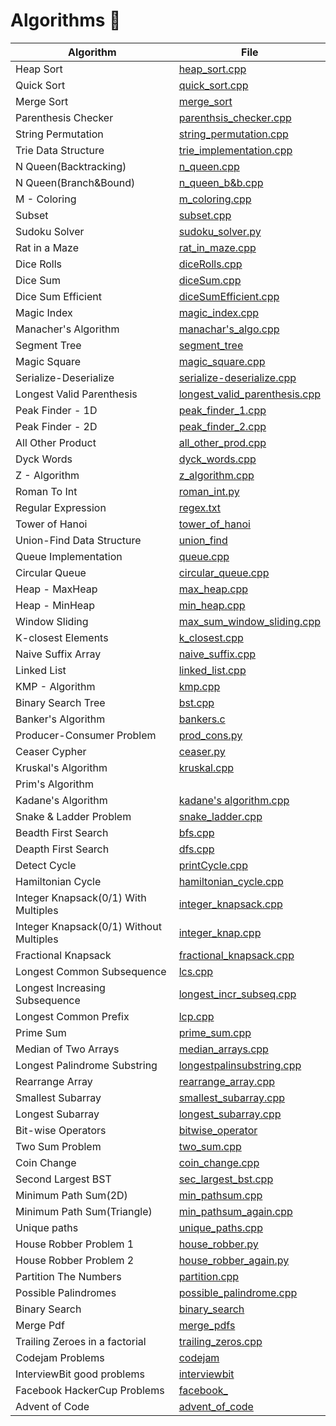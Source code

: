 # Algorithms  :book:


| Algorithm | File  |
| --------- | ----- |
| Heap Sort | [heap_sort.cpp](https://github.com/ithink20/Algorithms/blob/master/codes/Tree/heap_sort.cpp) |
| Quick Sort | [quick_sort.cpp](https://github.com/ithink20/Algorithms/blob/master/codes/quick_sort.cpp) |
| Merge Sort | [merge_sort](https://github.com/ithink20/Algorithms/blob/master/codes/merge_sort.cpp) |
| Parenthesis Checker | [parenthsis_checker.cpp](https://github.com/ithink20/Algorithms/blob/master/codes/parenthesis_checker.cpp) |
| String Permutation | [string_permutation.cpp](https://github.com/ithink20/Algorithms/blob/master/codes/Backtracking/String_Permutation.cpp) |
| Trie Data Structure | [trie_implementation.cpp](https://github.com/ithink20/Algorithms/blob/master/codes/Trie/Trie_implementation.cpp)|
| N Queen(Backtracking) | [n_queen.cpp](https://github.com/ithink20/Algorithms/blob/master/codes/Backtracking/N_queen_problem.cpp) |
| N Queen(Branch&Bound) | [n_queen_b&b.cpp](https://github.com/ithink20/Algorithms/blob/master/codes/Backtracking/N_queens(Branch%26Bound).cpp) |
| M - Coloring | [m_coloring.cpp](https://github.com/ithink20/Algorithms/blob/master/codes/Backtracking/m_coloring.cpp) |
| Subset | [subset.cpp](https://github.com/ithink20/Algorithms/blob/master/codes/Backtracking/subset.cpp) |
| Sudoku Solver | [sudoku_solver.py](https://github.com/ithink20/Algorithms/blob/master/codes/Backtracking/sudoku_solver.py) |
| Rat in a Maze | [rat_in_maze.cpp](https://github.com/ithink20/Algorithms/blob/master/codes/Backtracking/rat_in_maze.cpp) |
| Dice Rolls | [diceRolls.cpp](https://github.com/ithink20/Algorithms/blob/master/codes/Backtracking/diceRolls.cpp) |
| Dice Sum | [diceSum.cpp](https://github.com/ithink20/Algorithms/blob/master/codes/Backtracking/diceSum.cpp) |
| Dice Sum Efficient | [diceSumEfficient.cpp](https://github.com/ithink20/Algorithms/blob/master/codes/Backtracking/diceSum_efficient.cpp) |
| Magic Index | [magic_index.cpp](https://github.com/ithink20/Algorithms/blob/master/codes/magic_index.cpp) |
| Manacher's Algorithm | [manachar's_algo.cpp](https://github.com/ithink20/Algorithms/blob/master/codes/Manacher's%20Algorithm.cpp) |
| Segment Tree | [segment_tree](https://github.com/ithink20/Algorithms/tree/master/codes/SegmentTree) |
| Magic Square | [magic_square.cpp](https://github.com/ithink20/Algorithms/blob/master/codes/magic_square.cpp) |
|Serialize-Deserialize|[serialize-deserialize.cpp](https://github.com/ithink20/Algorithms/blob/master/codes/Tree/serialize-deserialize.cpp)
| Longest Valid Parenthesis | [longest_valid_parenthesis.cpp](https://github.com/ithink20/Algorithms/blob/master/codes/longestValidParenthesis.cpp) |
| Peak Finder - 1D | [peak_finder_1.cpp](https://github.com/ithink20/Algorithms/blob/master/codes/PeakFinder_1D.cpp) |
| Peak Finder - 2D | [peak_finder_2.cpp](https://github.com/ithink20/Algorithms/blob/master/codes/PeakFinder_2D.cpp) |
| All Other Product | [all_other_prod.cpp](https://github.com/ithink20/Algorithms/blob/master/codes/all_other_product.cpp) |
| Dyck Words | [dyck_words.cpp](https://github.com/ithink20/Algorithms/blob/master/codes/DyckWords.cpp) |
| Z - Algorithm | [z_algorithm.cpp](https://github.com/ithink20/Algorithms/blob/master/codes/Z-Algorithm.cpp) |
| Roman To Int | [roman_int.py](https://github.com/ithink20/Algorithms/blob/master/codes/roman_to_int.py) |
| Regular Expression | [regex.txt](https://github.com/ithink20/Algorithms/blob/master/codes/regex.txt) |
| Tower of Hanoi | [tower_of_hanoi](https://github.com/ithink20/Algorithms/blob/master/codes/tower_of_hanoi.cpp) |
| Union-Find Data Structure | [union_find](https://github.com/ithink20/Algorithms/tree/master/codes/Union-Find) |
| Queue Implementation | [queue.cpp](https://github.com/ithink20/Algorithms/blob/master/codes/queue.cpp) |
| Circular Queue | [circular_queue.cpp](https://github.com/ithink20/Algorithms/blob/master/codes/circular_queue.cpp)|
| Heap - MaxHeap | [max_heap.cpp](https://github.com/ithink20/Algorithms/blob/master/codes/Tree/max_heap.cpp) |
| Heap - MinHeap | [min_heap.cpp](https://github.com/ithink20/Algorithms/blob/master/codes/Tree/min_heap.cpp) |
| Window Sliding | [max_sum_window_sliding.cpp](https://github.com/ithink20/Algorithms/blob/master/codes/max_sum(window_sliding).cpp) |
| K-closest Elements | [k_closest.cpp](https://github.com/ithink20/Algorithms/blob/master/codes/k-closestElements.cpp) |
| Naive Suffix Array | [naive_suffix.cpp](https://github.com/ithink20/Algorithms/blob/master/codes/naive_suffix_array.cpp) |  
| Linked List | [linked_list.cpp](https://github.com/ithink20/Algorithms/blob/master/codes/creating_linkedlist.cpp) |
| KMP - Algorithm | [kmp.cpp](https://github.com/ithink20/Algorithms/blob/master/codes/KMP.cpp) |
| Binary Search Tree | [bst.cpp](https://github.com/ithink20/Algorithms/blob/master/codes/Tree/BinarySeachTree.cpp) |
| Banker's Algorithm | [bankers.c](https://github.com/ithink20/Algorithms/blob/master/codes/Banker's%20Algorithms.c) |
| Producer-Consumer Problem | [prod_cons.py](https://github.com/ithink20/Algorithms/blob/master/codes/Python/producer_consumer.py) |
| Ceaser Cypher | [ceaser.py](https://github.com/ithink20/Algorithms/blob/master/codes/Python/ceaser_cypher.py) |
| Kruskal's Algorithm |[kruskal.cpp](https://github.com/ithink20/Algorithms/blob/master/codes/Graph/kruskal.cpp) |
| Prim's Algorithm | []() |
| Kadane's Algorithm | [kadane's algorithm.cpp](https://github.com/ithink20/Algorithms/blob/master/codes/longest_subarray_sum(kedane_algo).py) |
| Snake & Ladder Problem | [snake_ladder.cpp](https://github.com/ithink20/Algorithms/blob/master/codes/Graph/snake%26ladder.cpp) |
| Beadth First Search | [bfs.cpp](https://github.com/ithink20/Algorithms/blob/master/codes/Graph/BFS.cpp) |
| Deapth First Search | [dfs.cpp](https://github.com/ithink20/Algorithms/blob/master/codes/Graph/DFS.cpp) |
| Detect Cycle | [printCycle.cpp](https://github.com/ithink20/Algorithms/blob/master/codes/Graph/printCycle.cpp) |
|Hamiltonian Cycle | [hamiltonian_cycle.cpp](https://github.com/ithink20/Algorithms/blob/master/codes/Graph/hamiltonian_cycle.cpp) |
| Integer Knapsack(0/1) With Multiples | [integer_knapsack.cpp](https://github.com/ithink20/Algorithms/blob/master/codes/DP/Integer_knapsack.cpp) |
| Integer Knapsack(0/1) Without Multiples | [integer_knap.cpp](https://github.com/ithink20/Algorithms/blob/master/codes/DP/integer_knapsack(No%20Multiple).cpp) |
| Fractional Knapsack | [fractional_knapsack.cpp](https://github.com/ithink20/Algorithms/blob/master/codes/DP/fractional_knapsack.cpp) |
| Longest Common Subsequence | [lcs.cpp](https://github.com/ithink20/Algorithms/blob/master/codes/DP/LongestCommonSubsequence.cpp) |
| Longest Increasing Subsequence | [longest_incr_subseq.cpp](https://github.com/ithink20/Algorithms/blob/master/codes/DP/Longest_Increasing_Subseq.cpp) |
| Longest Common Prefix | [lcp.cpp](https://github.com/ithink20/Algorithms/blob/master/codes/leastcommonprefix_arrayofstrings.cpp) |
| Prime Sum | [prime_sum.cpp](https://github.com/ithink20/Algorithms/blob/master/codes/InterviewBit/prime_sum.cpp)|
| Median of Two Arrays | [median_arrays.cpp](https://github.com/ithink20/Algorithms/blob/master/codes/InterviewBit/median_array.cpp)|
| Longest Palindrome Substring | [longestpalinsubstring.cpp](https://github.com/ithink20/Algorithms/blob/master/codes/InterviewBit/longestPalindromeSubstring.cpp) |
| Rearrange Array | [rearrange_array.cpp](https://github.com/ithink20/Algorithms/blob/master/codes/InterviewBit/rearrange_array.cpp) |
| Smallest Subarray | [smallest_subarray.cpp](https://github.com/ithink20/Algorithms/blob/master/codes/InterviewBit/smallest_subarray.cpp) |
| Longest Subarray | [longest_subarray.cpp](https://github.com/ithink20/Algorithms/blob/master/codes/Longestsubarray.cpp) |
| Bit-wise Operators | [bitwise_operator](https://github.com/ithink20/Algorithms/tree/master/codes/bitwise_operators) |
| Two Sum Problem | [two_sum.cpp](https://github.com/ithink20/Algorithms/blob/master/codes/two_sum_problem.cpp) |
| Coin Change | [coin_change.cpp](https://github.com/ithink20/Algorithms/blob/master/codes/DP/coin_change_DP.cpp) |
|Second Largest BST| [sec_largest_bst.cpp](https://github.com/ithink20/Algorithms/blob/master/codes/Tree/getSecondLargestBST.cpp) |
| Minimum Path Sum(2D) | [min_pathsum.cpp](https://github.com/ithink20/Algorithms/blob/master/codes/DP/minimum_path_sum.cpp) |
|Minimum Path Sum(Triangle) | [min_pathsum_again.cpp](https://github.com/ithink20/Algorithms/blob/master/codes/DP/minimum_path_sum_again.cpp)|
| Unique paths | [unique_paths.cpp](https://github.com/ithink20/Algorithms/blob/master/codes/DP/unique_paths.cpp) |
| House Robber Problem 1 | [house_robber.py](https://github.com/ithink20/Algorithms/blob/master/codes/DP/house_robber.py) |
| House Robber Problem 2 | [house_robber_again.py](https://github.com/ithink20/Algorithms/blob/master/codes/DP/house_robber_again.py) |
| Partition The Numbers | [partition.cpp](https://github.com/ithink20/Algorithms/blob/master/codes/partition_the_numbers.cpp) |
| Possible Palindromes | [possible_palindrome.cpp](https://github.com/ithink20/Algorithms/blob/master/codes/possible_palindrome.cpp) |
| Binary Search | [binary_search](https://github.com/ithink20/Algorithms/tree/master/codes/binary_search) |
| Merge Pdf | [merge_pdfs](https://github.com/ithink20/Algorithms/tree/master/codes/merge_pdfs) |
| Trailing Zeroes in a factorial | [trailing_zeros.cpp](https://github.com/ithink20/Algorithms/blob/master/codes/InterviewBit/Trailing_Zeros_in_fact.cpp) |
| Codejam Problems | [codejam](https://github.com/ithink20/Algorithms/tree/master/codes/c_j) |
| InterviewBit good problems | [interviewbit](https://github.com/ithink20/Algorithms/tree/master/codes/InterviewBit) |
| Facebook HackerCup Problems | [facebook_<file-name>]() |
| Advent of Code | [advent_of_code](https://github.com/ithink20/Algorithms/tree/master/codes/ADC)|
